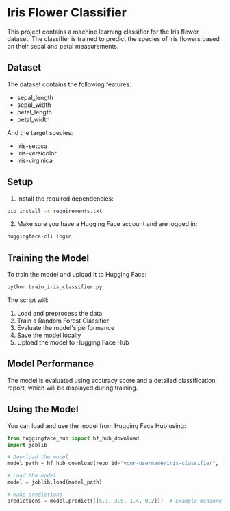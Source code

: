 # Iris Flower Classifier

This project contains a machine learning classifier for the Iris flower dataset. The classifier is trained to predict the species of Iris flowers based on their sepal and petal measurements.

## Dataset

The dataset contains the following features:
- sepal_length
- sepal_width
- petal_length
- petal_width

And the target species:
- Iris-setosa
- Iris-versicolor
- Iris-virginica

## Setup

1. Install the required dependencies:
```bash
pip install -r requirements.txt
```

2. Make sure you have a Hugging Face account and are logged in:
```bash
huggingface-cli login
```

## Training the Model

To train the model and upload it to Hugging Face:

```bash
python train_iris_classifier.py
```

The script will:
1. Load and preprocess the data
2. Train a Random Forest Classifier
3. Evaluate the model's performance
4. Save the model locally
5. Upload the model to Hugging Face Hub

## Model Performance

The model is evaluated using accuracy score and a detailed classification report, which will be displayed during training.

## Using the Model

You can load and use the model from Hugging Face Hub using:

```python
from huggingface_hub import hf_hub_download
import joblib

# Download the model
model_path = hf_hub_download(repo_id="your-username/iris-classifier", filename="iris_classifier.joblib")

# Load the model
model = joblib.load(model_path)

# Make predictions
predictions = model.predict([[5.1, 3.5, 1.4, 0.2]])  # Example measurements
``` 